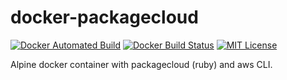 # docker-packagecloud

[![Docker Automated Build](https://img.shields.io/docker/cloud/automated/corelight/packagecloud.svg)](https://cloud.docker.com/repository/docker/corelight/packagecloud/builds)
[![Docker Build Status](https://img.shields.io/docker/cloud/build/corelight/packagecloud.svg)](https://cloud.docker.com/repository/docker/corelight/packagecloud/builds)
[![MIT License](https://img.shields.io/github/license/corelight/docker-packagecloud.svg)](./LICENSE)

Alpine docker container with packagecloud (ruby) and aws CLI.
